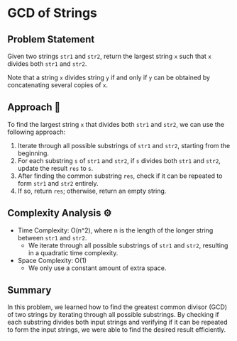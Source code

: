 # GCD of Strings

## Problem Statement

Given two strings `str1` and `str2`, return the largest string `x` such that `x` divides both `str1` and `str2`. 

Note that a string `x` divides string `y` if and only if `y` can be obtained by concatenating several copies of `x`.

## Approach 🌟

To find the largest string `x` that divides both `str1` and `str2`, we can use the following approach:
1. Iterate through all possible substrings of `str1` and `str2`, starting from the beginning.
2. For each substring `s` of `str1` and `str2`, if `s` divides both `str1` and `str2`, update the result `res` to `s`.
3. After finding the common substring `res`, check if it can be repeated to form `str1` and `str2` entirely.
4. If so, return `res`; otherwise, return an empty string.

## Complexity Analysis ⚙️

- Time Complexity: O(n^2), where n is the length of the longer string between `str1` and `str2`.
  - We iterate through all possible substrings of `str1` and `str2`, resulting in a quadratic time complexity.
- Space Complexity: O(1)
  - We only use a constant amount of extra space.

## Summary

In this problem, we learned how to find the greatest common divisor (GCD) of two strings by iterating through all possible substrings. By checking if each substring divides both input strings and verifying if it can be repeated to form the input strings, we were able to find the desired result efficiently.
